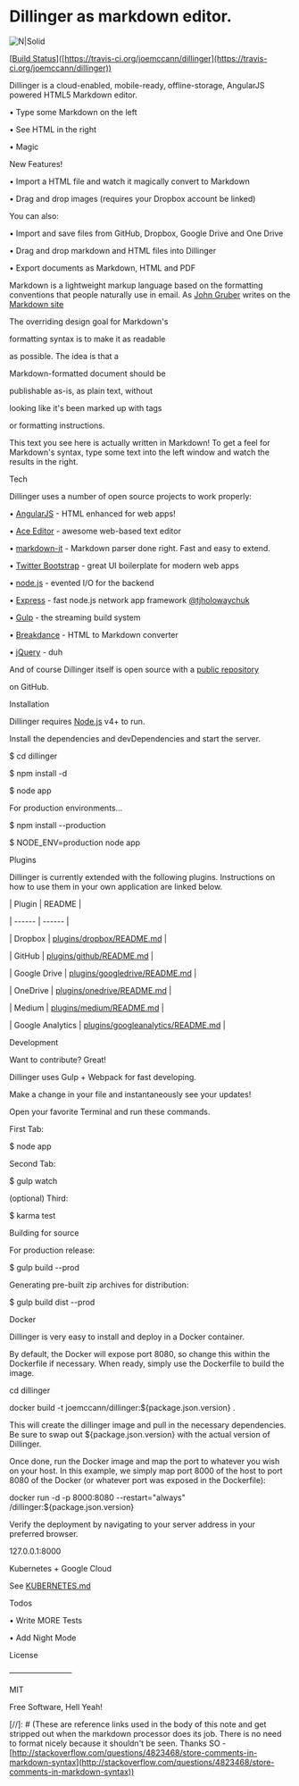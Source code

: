 # Dillinger as markdown editor.

  

  

![[N|Solid](https://cldup.com/dTxpPi9lDf.thumb.png)]([https://nodesource.com/products/nsolid](https://nodesource.com/products/nsolid))

  

[[Build Status](https://travis-ci.org/joemccann/dillinger.svg?branch=master)]([https://travis-ci.org/joemccann/dillinger](https://travis-ci.org/joemccann/dillinger))

  

Dillinger is a cloud-enabled, mobile-ready, offline-storage, AngularJS powered HTML5 Markdown editor.

  

• Type some Markdown on the left

• See HTML in the right

• Magic

  

New Features!


• Import a HTML file and watch it magically convert to Markdown

• Drag and drop images (requires your Dropbox account be linked)

  

  

You can also:

• Import and save files from GitHub, Dropbox, Google Drive and One Drive

• Drag and drop markdown and HTML files into Dillinger

• Export documents as Markdown, HTML and PDF

  

Markdown is a lightweight markup language based on the formatting conventions that people naturally use in email.  As [John Gruber] writes on the [Markdown site][df1]

  

The overriding design goal for Markdown's

formatting syntax is to make it as readable

as possible. The idea is that a

Markdown-formatted document should be

publishable as-is, as plain text, without

looking like it's been marked up with tags

or formatting instructions.

  

This text you see here is actually written in Markdown! To get a feel for Markdown's syntax, type some text into the left window and watch the results in the right.

  

Tech

  

  

Dillinger uses a number of open source projects to work properly:

  

• [AngularJS] - HTML enhanced for web apps!

• [Ace Editor] - awesome web-based text editor

• [markdown-it] - Markdown parser done right. Fast and easy to extend.

• [Twitter Bootstrap] - great UI boilerplate for modern web apps

• [node.js] - evented I/O for the backend

• [Express] - fast node.js network app framework [@tjholowaychuk]

• [Gulp] - the streaming build system

•  [Breakdance](https://breakdance.github.io/breakdance/) - HTML to Markdown converter

• [jQuery] - duh

  

And of course Dillinger itself is open source with a [public repository][dill]

on GitHub.

  

Installation

  

  

Dillinger requires [Node.js](https://nodejs.org/) v4+ to run.

  

Install the dependencies and devDependencies and start the server.

  

$ cd dillinger

$ npm install -d

$ node app

  

For production environments...

  

$ npm install --production

$ NODE_ENV=production node app

  

Plugins

  

  

Dillinger is currently extended with the following plugins. Instructions on how to use them in your own application are linked below.

  

| Plugin | README |

| ------ | ------ |

| Dropbox | [plugins/dropbox/README.md][PlDb] |

| GitHub | [plugins/github/README.md][PlGh] |

| Google Drive | [plugins/googledrive/README.md][PlGd] |

| OneDrive | [plugins/onedrive/README.md][PlOd] |

| Medium | [plugins/medium/README.md][PlMe] |

| Google Analytics | [plugins/googleanalytics/README.md][PlGa] |

  

  

Development

  

  

Want to contribute? Great!

  

Dillinger uses Gulp + Webpack for fast developing.

Make a change in your file and instantaneously see your updates!

  

Open your favorite Terminal and run these commands.

  

First Tab:

$ node app

  

Second Tab:

$ gulp watch

  

(optional) Third:

$ karma test

Building for source

  

For production release:

$ gulp build --prod

Generating pre-built zip archives for distribution:

$ gulp build dist --prod

Docker

  

Dillinger is very easy to install and deploy in a Docker container.

  

By default, the Docker will expose port 8080, so change this within the Dockerfile if necessary. When ready, simply use the Dockerfile to build the image.

  

cd dillinger

docker build -t joemccann/dillinger:${package.json.version} .

This will create the dillinger image and pull in the necessary dependencies. Be sure to swap out  ${package.json.version} with the actual version of Dillinger.

  

Once done, run the Docker image and map the port to whatever you wish on your host. In this example, we simply map port 8000 of the host to port 8080 of the Docker (or whatever port was exposed in the Dockerfile):

  

docker run -d -p 8000:8080 --restart="always" <youruser>/dillinger:${package.json.version}

  

Verify the deployment by navigating to your server address in your preferred browser.

  

127.0.0.1:8000

  

Kubernetes + Google Cloud

  

  

See [KUBERNETES.md](https://github.com/joemccann/dillinger/blob/master/KUBERNETES.md)

  

  

Todos

  

  

• Write MORE Tests

• Add Night Mode

  

License

————————

  

MIT

  

  

Free Software, Hell Yeah!

  

[//]: # (These are reference links used in the body of this note and get stripped out when the markdown processor does its job. There is no need to format nicely because it shouldn't be seen. Thanks SO - [http://stackoverflow.com/questions/4823468/store-comments-in-markdown-syntax](http://stackoverflow.com/questions/4823468/store-comments-in-markdown-syntax))

  

  

[dill]: <[https://github.com/joemccann/dillinger](https://github.com/joemccann/dillinger)>

[git-repo-url]: <[https://github.com/joemccann/dillinger.git](https://github.com/joemccann/dillinger.git)>

[john gruber]: <[http://daringfireball.net](http://daringfireball.net)>

[df1]: <[http://daringfireball.net/projects/markdown/](http://daringfireball.net/projects/markdown/)>

[markdown-it]: <[https://github.com/markdown-it/markdown-it](https://github.com/markdown-it/markdown-it)>

[Ace Editor]: <[http://ace.ajax.org](http://ace.ajax.org)>

[node.js]: <[http://nodejs.org](http://nodejs.org)>

[Twitter Bootstrap]: <[http://twitter.github.com/bootstrap/](http://twitter.github.com/bootstrap/)>

[jQuery]: <[http://jquery.com](http://jquery.com)>

[@tjholowaychuk]: <[http://twitter.com/tjholowaychuk](http://twitter.com/tjholowaychuk)>

[express]: <[http://expressjs.com](http://expressjs.com)>

[AngularJS]: <[http://angularjs.org](http://angularjs.org)>

[Gulp]: <[http://gulpjs.com](http://gulpjs.com)>

  

[PlDb]: <[https://github.com/joemccann/dillinger/tree/master/plugins/dropbox/README.md](https://github.com/joemccann/dillinger/tree/master/plugins/dropbox/README.md)>

[PlGh]: <[https://github.com/joemccann/dillinger/tree/master/plugins/github/README.md](https://github.com/joemccann/dillinger/tree/master/plugins/github/README.md)>

[PlGd]: <[https://github.com/joemccann/dillinger/tree/master/plugins/googledrive/README.md](https://github.com/joemccann/dillinger/tree/master/plugins/googledrive/README.md)>

[PlOd]: <[https://github.com/joemccann/dillinger/tree/master/plugins/onedrive/README.md](https://github.com/joemccann/dillinger/tree/master/plugins/onedrive/README.md)>

[PlMe]: <[https://github.com/joemccann/dillinger/tree/master/plugins/medium/README.md](https://github.com/joemccann/dillinger/tree/master/plugins/medium/README.md)>

[PlGa]: <[https://github.com/RahulHP/dillinger/blob/master/plugins/googleanalytics/README.md](https://github.com/RahulHP/dillinger/blob/master/plugins/googleanalytics/README.md)>

<!--stackedit_data:
eyJoaXN0b3J5IjpbOTk1OTQ3NTg2XX0=
-->